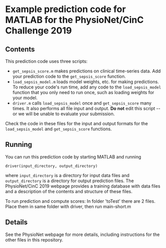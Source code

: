 # Example prediction code for MATLAB for the PhysioNet/CinC Challenge 2019

## Contents

This prediction code uses three scripts:

* `get_sepsis_score.m` makes predictions on clinical time-series data.  Add your prediction code to the `get_sepsis_score` function.
* `load_sepsis_model.m` loads model weights, etc. for making predictions.  To reduce your code's run time, add any code to the `load_sepsis_model` function that you only need to run once, such as loading weights for your model.
* `driver.m` calls `load_sepsis_model` once and `get_sepsis_score` many times. It also performs all file input and output.  **Do not** edit this script -- or we will be unable to evaluate your submission.

Check the code in these files for the input and output formats for the `load_sepsis_model` and `get_sepsis_score` functions.

## Running

You can run this prediction code by starting MATLAB and running

    driver(input_directory, output_directory)

where `input_directory` is a directory for input data files and `output_directory` is a directory for output prediction files.  The PhysioNet/CinC 2019 webpage provides a training database with data files and a description of the contents and structure of these files.

To run prediction and compute scores:
In folder 'toTest' there are 2 files. Place them in same folder with driver, then run main-short.m

## Details

See the PhysioNet webpage for more details, including instructions for the other files in this repository.
